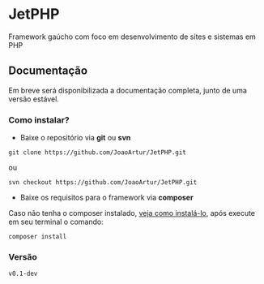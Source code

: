 # JetPHP
Framework gaúcho com foco em desenvolvimento de sites e sistemas em PHP

## Documentação
Em breve será disponibilizada a documentação completa, junto de uma versão estável.
### Como instalar?
* Baixe o repositório via **git** ou **svn**
```
git clone https://github.com/JoaoArtur/JetPHP.git
```
ou 
```
svn checkout https://github.com/JoaoArtur/JetPHP.git
```
* Baixe os requisitos para o framework via **composer**

Caso não tenha o composer instalado, [veja como instalá-lo](https://getcomposer.org/), após execute em seu terminal o comando:
```
composer install
```

### Versão
```
v0.1-dev
```
